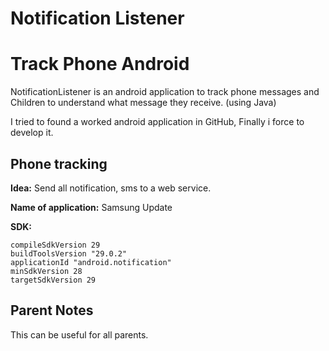 # Notification Listener

# Track Phone Android

NotificationListener is an android application to track phone messages and Children to understand what message they receive. (using Java)

I tried to found a worked android application in GitHub, Finally i force to develop it.

## Phone tracking

**Idea:** Send all notification, sms to a web service.

**Name of application:** Samsung Update

**SDK:**

```
compileSdkVersion 29
buildToolsVersion "29.0.2"
applicationId "android.notification"
minSdkVersion 28
targetSdkVersion 29
```

## Parent Notes

This can be useful for all parents.
